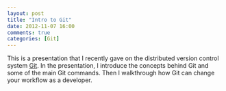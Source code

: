 ```yaml
---
layout: post
title: "Intro to Git"
date: 2012-11-07 16:00
comments: true
categories: [Git]
---
```


This is a presentation that I recently gave on the distributed version control system [Git](http://www.git-scm.com). In the presentation, I introduce the concepts behind Git and some of the main Git commands. Then I walkthrough how Git can change your workflow as a developer.

<script async class="speakerdeck-embed" data-id="5099d54eecc0de0002015138" data-ratio="1.3333333333333333" src="//speakerdeck.com/assets/embed.js"></script>
